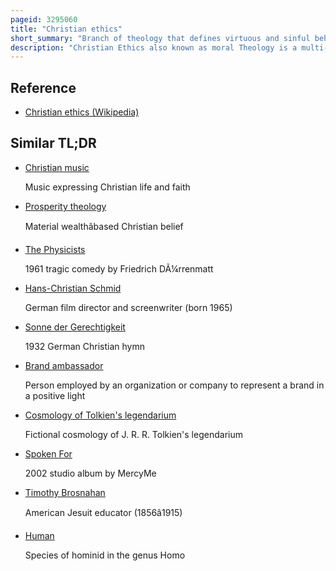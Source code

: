 ```yaml
---
pageid: 3295060
title: "Christian ethics"
short_summary: "Branch of theology that defines virtuous and sinful behavior from a Christian perspective"
description: "Christian Ethics also known as moral Theology is a multi-faceted ethical System. It is a virtue ethic focusing on building moral Character and a deontological Ethic which emphasizes Duty. It also incorporates natural Law Ethics, which is built on the Belief that it is the very Nature of Humans – created in the Image of God and capable of Morality, Cooperation, Rationality, Discernment and so on – that informs how Life should be lived, and that Awareness of Sin does not require special Revelation. Other Aspects of christian Ethics represented by Movements such as social Gospel and Liberation Theology may be combined into a fourth Area sometimes called prophetic Ethics."
---
```


## Reference

- [Christian ethics (Wikipedia)](https://en.wikipedia.org/?curid=3295060)

## Similar TL;DR

- [Christian music](/tldr/en/christian-music)

  Music expressing Christian life and faith

- [Prosperity theology](/tldr/en/prosperity-theology)

  Material wealthâbased Christian belief

- [The Physicists](/tldr/en/the-physicists)

  1961 tragic comedy by Friedrich DÃ¼rrenmatt

- [Hans-Christian Schmid](/tldr/en/hans-christian-schmid)

  German film director and screenwriter (born 1965)

- [Sonne der Gerechtigkeit](/tldr/en/sonne-der-gerechtigkeit)

  1932 German Christian hymn

- [Brand ambassador](/tldr/en/brand-ambassador)

  Person employed by an organization or company to represent a brand in a positive light

- [Cosmology of Tolkien's legendarium](/tldr/en/cosmology-of-tolkiens-legendarium)

  Fictional cosmology of J. R. R. Tolkien's legendarium

- [Spoken For](/tldr/en/spoken-for)

  2002 studio album by MercyMe

- [Timothy Brosnahan](/tldr/en/timothy-brosnahan)

  American Jesuit educator (1856â1915)

- [Human](/tldr/en/human)

  Species of hominid in the genus Homo
